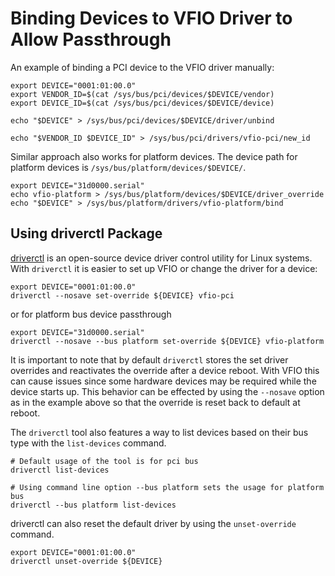<!--
    Copyright 2022-2024 TII (SSRC) and the Ghaf contributors
    SPDX-License-Identifier: CC-BY-SA-4.0
-->

# Binding Devices to VFIO Driver to Allow Passthrough

An example of binding a PCI device to the VFIO driver manually:

```
export DEVICE="0001:01:00.0"
export VENDOR_ID=$(cat /sys/bus/pci/devices/$DEVICE/vendor)
export DEVICE_ID=$(cat /sys/bus/pci/devices/$DEVICE/device)

echo "$DEVICE" > /sys/bus/pci/devices/$DEVICE/driver/unbind

echo "$VENDOR_ID $DEVICE_ID" > /sys/bus/pci/drivers/vfio-pci/new_id
```

Similar approach also works for platform devices. The device path for platform
 devices is `/sys/bus/platform/devices/$DEVICE/`.

```
export DEVICE="31d0000.serial"
echo vfio-platform > /sys/bus/platform/devices/$DEVICE/driver_override
echo "$DEVICE" > /sys/bus/platform/drivers/vfio-platform/bind
```


## Using driverctl Package

[driverctl](https://gitlab.com/driverctl/driverctl) is an open-source device
driver control utility for Linux systems. With `driverctl` it is easier to set
up VFIO or change the driver for a device:

```
export DEVICE="0001:01:00.0"
driverctl --nosave set-override ${DEVICE} vfio-pci
```

or for platform bus device passthrough
```
export DEVICE="31d0000.serial"
driverctl --nosave --bus platform set-override ${DEVICE} vfio-platform
```

It is important to note that by default `driverctl` stores the set driver
overrides and reactivates the override after a device reboot. With VFIO this
can cause issues since some hardware devices may be required while the device
starts up. This behavior can be effected by using the `--nosave` option as in
the example above so that the override is reset back to default at reboot.

The `driverctl` tool also features a way to list devices based on their bus type
 with the `list-devices` command.

 ```
# Default usage of the tool is for pci bus
driverctl list-devices

# Using command line option --bus platform sets the usage for platform bus
driverctl --bus platform list-devices
```

driverctl can also reset the default driver by using the `unset-override`
command.

```
export DEVICE="0001:01:00.0"
driverctl unset-override ${DEVICE}
```
